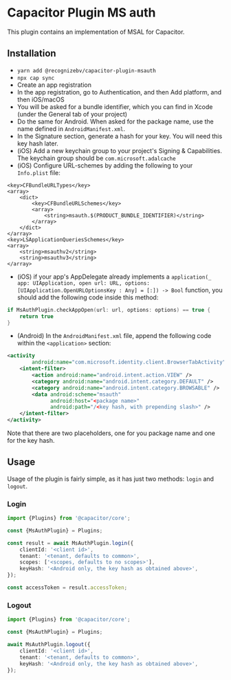 # Capacitor Plugin MS auth
This plugin contains an implementation of MSAL for Capacitor. 

## Installation
* `yarn add @recognizebv/capacitor-plugin-msauth`
* `npx cap sync`
* Create an app registration
* In the app registration, go to Authentication, and then Add platform, and then iOS/macOS
* You will be asked for a bundle identifier, which you can find in Xcode (under the General tab of your project)
* Do the same for Android. When asked for the package name, use the name defined in `AndroidManifest.xml`.
* In the Signature section, generate a hash for your key. You will need this key hash later.
* (iOS) Add a new keychain group to your project's Signing & Capabilities. The keychain group should be `com.microsoft.adalcache`
* (iOS) Configure URL-schemes by adding the following to your `Info.plist` file:
```
<key>CFBundleURLTypes</key>
<array>
    <dict>
        <key>CFBundleURLSchemes</key>
        <array>
            <string>msauth.$(PRODUCT_BUNDLE_IDENTIFIER)</string>
        </array>
    </dict>
</array>
<key>LSApplicationQueriesSchemes</key>
<array>
    <string>msauthv2</string>
    <string>msauthv3</string>
</array>
```
* (iOS) if your app's AppDelegate already implements a `application(_ app: UIApplication, open url: URL, options: [UIApplication.OpenURLOptionsKey : Any] = [:]) -> Bool` function, you should add the following code inside this method:
```swift
if MsAuthPlugin.checkAppOpen(url: url, options: options) == true {
    return true
}
```

* (Android) In the `AndroidManifest.xml` file, append the following code within the `<application>` section:
```xml
<activity
        android:name="com.microsoft.identity.client.BrowserTabActivity">
    <intent-filter>
        <action android:name="android.intent.action.VIEW" />
        <category android:name="android.intent.category.DEFAULT" />
        <category android:name="android.intent.category.BROWSABLE" />
        <data android:scheme="msauth"
              android:host="<package name>"
              android:path="/<key hash, with prepending slash>" />
    </intent-filter>
</activity>
```

Note that there are two placeholders, one for you package name and one for the key hash.

## Usage
Usage of the plugin is fairly simple, as it has just two methods: `login` and `logout`.

### Login
```typescript
import {Plugins} from '@capacitor/core';

const {MsAuthPlugin} = Plugins;

const result = await MsAuthPlugin.login({
    clientId: '<client id>',
    tenant: '<tenant, defaults to common>',
    scopes: ['<scopes, defaults to no scopes>'],
    keyHash: '<Android only, the key hash as obtained above>',
});

const accessToken = result.accessToken;
```

### Logout
```typescript
import {Plugins} from '@capacitor/core';

const {MsAuthPlugin} = Plugins;

await MsAuthPlugin.logout({
    clientId: '<client id>',
    tenant: '<tenant, defaults to common>',
    keyHash: '<Android only, the key hash as obtained above>',
});
```
